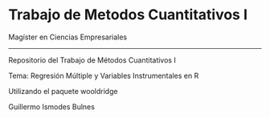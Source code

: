 # Trabajo de Metodos Cuantitativos I
Magíster en Ciencias Empresariales

---

Repositorio del Trabajo de Métodos Cuantitativos I

Tema: Regresión Múltiple y Variables Instrumentales en R

Utilizando el paquete wooldridge

Guillermo Ismodes Bulnes
